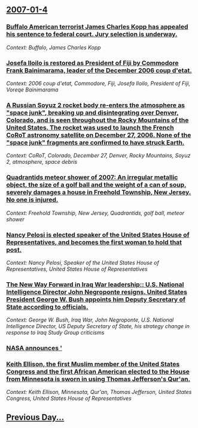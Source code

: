 ## [2007-01-4](/news/2007/01/4/index.md)

### [ Buffalo American terrorist James Charles Kopp has appealed his sentence to federal court. Jury selection is underway. ](/news/2007/01/4/buffalo-american-terrorist-james-charles-kopp-has-appealed-his-sentence-to-federal-court-jury-selection-is-underway.md)
_Context: Buffalo, James Charles Kopp_

### [ Josefa Iloilo is restored as President of Fiji by Commodore Frank Bainimarama, leader of the December 2006 coup d'etat. ](/news/2007/01/4/josefa-iloilo-is-restored-as-president-of-fiji-by-commodore-frank-bainimarama-leader-of-the-december-2006-coup-d-a-c-tat.md)
_Context: 2006 coup d'etat, Commodore, Fiji, Josefa Iloilo, President of Fiji, Voreqe Bainimarama_

### [ A Russian Soyuz 2 rocket body re-enters the atmosphere as "space junk", breaking up and disintegrating over Denver, Colorado, and is seen throughout the Rocky Mountains of the United States. The rocket was used to launch the French CoRoT astronomy satellite on December 27, 2006. None of the "space junk" fragments are confirmed to have struck Earth. ](/news/2007/01/4/a-russian-soyuz-2-rocket-body-re-enters-the-atmosphere-as-space-junk-breaking-up-and-disintegrating-over-denver-colorado-and-is-seen-t.md)
_Context: CoRoT, Colorado, December 27, Denver, Rocky Mountains, Soyuz 2, atmosphere, space debris_

### [ Quadrantids meteor shower of 2007: An irregular metallic object, the size of a golf ball and the weight of a can of soup, severely damages a house in Freehold Township, New Jersey. No one is injured. ](/news/2007/01/4/quadrantids-meteor-shower-of-2007-an-irregular-metallic-object-the-size-of-a-golf-ball-and-the-weight-of-a-can-of-soup-severely-damages.md)
_Context: Freehold Township, New Jersey, Quadrantids, golf ball, meteor shower_

### [ Nancy Pelosi is elected speaker of the United States House of Representatives, and becomes the first woman to hold that post. ](/news/2007/01/4/nancy-pelosi-is-elected-speaker-of-the-united-states-house-of-representatives-and-becomes-the-first-woman-to-hold-that-post.md)
_Context: Nancy Pelosi, Speaker of the United States House of Representatives, United States House of Representatives_

### [ The New Way Forward in Iraq War leadership:: U.S. National Intelligence Director John Negroponte resigns. United States President George W. Bush appoints him Deputy Secretary of State according to officials. ](/news/2007/01/4/the-new-way-forward-in-iraq-war-leadership-u-s-national-intelligence-director-john-negroponte-resigns-united-states-president-george-w.md)
_Context: George W. Bush, Iraq War, John Negroponte, U.S. National Intelligence Director, US Deputy Secretary of State, his strategy change in response to Iraq Study Group criticisms_

### [ NASA announces '](/news/2007/01/4/nasa-announces.md)
### [ Keith Ellison, the first Muslim member of the United States Congress and the first African American elected to the House from Minnesota is sworn in using Thomas Jefferson's Qur'an. ](/news/2007/01/4/keith-ellison-the-first-muslim-member-of-the-united-states-congress-and-the-first-african-american-elected-to-the-house-from-minnesota-is.md)
_Context: Keith Ellison, Minnesota, Qur'an, Thomas Jefferson, United States Congress, United States House of Representatives_

## [Previous Day...](/news/2007/01/3/index.md)

